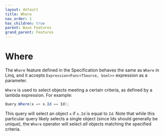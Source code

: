 ```yaml
---
layout: default
title: Where
nav_order: 1
has_children: true
parent: Base Features
grand_parent: Features
---
```


# Where

The `Where` feature defined in the Specification behaves the same as `Where` in Linq, and it accepts `Expression<Func<TSource, bool>>` expression as a parameter.

`Where` is used to select objects meeting a certain criteria, as defined by a lambda expression. For example:

```csharp
Query.Where(x => x.Id == Id);
```

This query will select an object `x` if `x.Id` is equal to `Id`. Note that while this particular query likely selects a single object (since Ids should generally be unique), the `Where` operator will select *all* objects matching the specified criteria.
